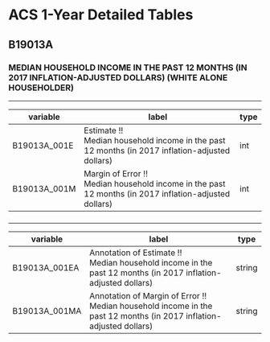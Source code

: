 # ACS 1-Year Detailed Tables

## B19013A

### MEDIAN HOUSEHOLD INCOME IN THE PAST 12 MONTHS (IN 2017 INFLATION-ADJUSTED DOLLARS) (WHITE ALONE HOUSEHOLDER)

___

| variable | label | type |
| ----- | ----- | ----- |
| B19013A_001E | Estimate !!<br>Median household income in the past 12 months (in 2017 inflation-adjusted dollars) | int |
| B19013A_001M | Margin of Error !!<br>Median household income in the past 12 months (in 2017 inflation-adjusted dollars) | int |
### 

___

| variable | label | type |
| ----- | ----- | ----- |
| B19013A_001EA | Annotation of Estimate !!<br>Median household income in the past 12 months (in 2017 inflation-adjusted dollars) | string |
| B19013A_001MA | Annotation of Margin of Error !!<br>Median household income in the past 12 months (in 2017 inflation-adjusted dollars) | string |

